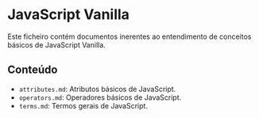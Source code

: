 # JavaScript Vanilla

Este ficheiro contém documentos inerentes ao entendimento de conceitos básicos de JavaScript Vanilla.

## Conteúdo

- `attributes.md`: Atributos básicos de JavaScript.
- `operators.md`: Operadores básicos de JavaScript.
- `terms.md`: Termos gerais de JavaScript.